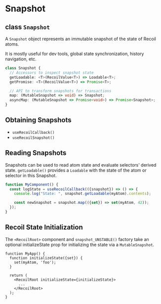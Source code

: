 # Snapshot

## class `Snapshot`

A `Snapshot` object represents an immutable snapshot of the state of Recoil atoms.

It is mostly useful for dev tools, global state synchronization, history navigation, etc.

```ts
class Snapshot {
  // Accessors to inspect snapshot state
  getLoadable: <T>(RecoilValue<T>) => Loadable<T>;
  getPromise: <T>(RecoilValue<T>) => Promise<T>;

  // API to transform snapshots for transactions
  map: (MutableSnapshot => void) => Snapshot;
  asyncMap: (MutableSnapshot => Promise<void>) => Promise<Snapshot>;
}
```

## Obtaining Snapshots

- `useRecoilCallback()`
- `useRecoilSnapshot()`

## Reading Snapshots

Snapshots can be used to read atom state and evaluate selectors' derived state. `getLoadable()` provides a `Loadable` with the state of the atom or selector in this Snapshot.

```js
function MyComponent() {
  const logState = useRecoilCallback(({snapshot}) => () => {
    console.log("State: ", snapshot.getLoadable(myAtom).contents);

    const newSnapshot = snapshot.map(({set}) => set(myAtom, 42));
  });
}
```

## Recoil State Initialization

The `<RecoilRoot>` component and `snapshot_UNSTABLE()` factory take an optional initializeState prop for initializing the state via a `MutableSnapshot`.

```tsx
function MyApp() {
  function initializeState({set}) {
    set(myAtom, 'foo');
  }

  return (
    <RecoilRoot initializeState={initializeState}>
      ...
    </RecoilRoot>
  );
}
```